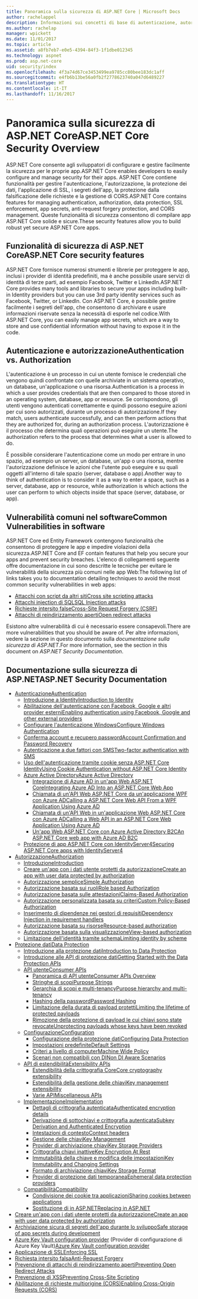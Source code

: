 ```yaml
---
title: Panoramica sulla sicurezza di ASP.NET Core | Microsoft Docs
author: rachelappel
description: Informazioni sui concetti di base di autenticazione, autorizzazione e sicurezza in ASP.NET Core
ms.author: rachelap
manager: wpickett
ms.date: 11/01/2017
ms.topic: article
ms.assetid: a8fb7eb7-e0e5-4394-84f3-1f1dbe012345
ms.technology: aspnet
ms.prod: asp.net-core
uid: security/index
ms.openlocfilehash: 4f3a74d67ce3453499ea9785cc80bee183dc1aff
ms.sourcegitcommit: e4fb6b13be56a0fb2f2778623740a047d6489227
ms.translationtype: HT
ms.contentlocale: it-IT
ms.lasthandoff: 11/16/2017
---
```

# <a name="aspnet-core-security-overview"></a><span data-ttu-id="44691-103">Panoramica sulla sicurezza di ASP.NET Core</span><span class="sxs-lookup"><span data-stu-id="44691-103">ASP.NET Core Security Overview</span></span>

<span data-ttu-id="44691-104">ASP.NET Core consente agli sviluppatori di configurare e gestire facilmente la sicurezza per le proprie app.</span><span class="sxs-lookup"><span data-stu-id="44691-104">ASP.NET Core enables developers to easily configure and manage security for their apps.</span></span> <span data-ttu-id="44691-105">ASP.NET Core contiene funzionalità per gestire l'autenticazione, l'autorizzazione, la protezione dei dati, l'applicazione di SSL, i segreti dell'app, la protezione dalla falsificazione delle richieste e la gestione di CORS.</span><span class="sxs-lookup"><span data-stu-id="44691-105">ASP.NET Core contains features for managing authentication, authorization, data protection, SSL enforcement, app secrets, anti-request forgery protection, and CORS management.</span></span> <span data-ttu-id="44691-106">Queste funzionalità di sicurezza consentono di compilare app ASP.NET Core solide e sicure.</span><span class="sxs-lookup"><span data-stu-id="44691-106">These security features allow you to build robust yet secure ASP.NET Core apps.</span></span> 

## <a name="aspnet-core-security-features"></a><span data-ttu-id="44691-107">Funzionalità di sicurezza di ASP.NET Core</span><span class="sxs-lookup"><span data-stu-id="44691-107">ASP.NET Core security features</span></span>

<span data-ttu-id="44691-108">ASP.NET Core fornisce numerosi strumenti e librerie per proteggere le app, inclusi i provider di identità predefiniti, ma è anche possibile usare servizi di identità di terze parti, ad esempio Facebook, Twitter e LinkedIn.</span><span class="sxs-lookup"><span data-stu-id="44691-108">ASP.NET Core provides many tools and libraries to secure your apps including built-in Identity providers but you can use 3rd party identity services such as Facebook, Twitter, or LinkedIn.</span></span> <span data-ttu-id="44691-109">Con ASP.NET Core, è possibile gestire facilmente i segreti dell'app, che consentono di archiviare e usare informazioni riservate senza la necessità di esporle nel codice.</span><span class="sxs-lookup"><span data-stu-id="44691-109">With ASP.NET Core, you can easily manage app secrets, which are a way to store and use confidential information without having to expose it in the code.</span></span> 

## <a name="authentication-vs-authorization"></a><span data-ttu-id="44691-110">Autenticazione e autorizzazione</span><span class="sxs-lookup"><span data-stu-id="44691-110">Authentication vs. Authorization</span></span>

<span data-ttu-id="44691-111">L'autenticazione è un processo in cui un utente fornisce le credenziali che vengono quindi confrontate con quelle archiviate in un sistema operativo, un database, un'applicazione o una risorsa.</span><span class="sxs-lookup"><span data-stu-id="44691-111">Authentication is a process in which a user provides credentials that are then compared to those stored in an operating system, database, app or resource.</span></span> <span data-ttu-id="44691-112">Se corrispondono, gli utenti vengono autenticati correttamente e quindi possono eseguire azioni per cui sono autorizzati, durante un processo di autorizzazione.</span><span class="sxs-lookup"><span data-stu-id="44691-112">If they match, users authenticate successfully, and can then perform actions that they are authorized for, during an authorization process.</span></span> <span data-ttu-id="44691-113">L'autorizzazione è il processo che determina quali operazioni può eseguire un utente.</span><span class="sxs-lookup"><span data-stu-id="44691-113">The authorization refers to the process that determines what a user is allowed to do.</span></span> 

<span data-ttu-id="44691-114">È possibile considerare l'autenticazione come un modo per entrare in uno spazio, ad esempio un server, un database, un'app o una risorsa, mentre l'autorizzazione definisce le azioni che l'utente può eseguire e su quali oggetti all'interno di tale spazio (server, database o app).</span><span class="sxs-lookup"><span data-stu-id="44691-114">Another way to think of authentication is to consider it as a way to enter a space, such as a server, database, app or resource, while authorization is which actions the user can perform to which objects inside that space (server, database, or app).</span></span>

## <a name="common-vulnerabilities-in-software"></a><span data-ttu-id="44691-115">Vulnerabilità comuni nel software</span><span class="sxs-lookup"><span data-stu-id="44691-115">Common Vulnerabilities in software</span></span>

<span data-ttu-id="44691-116">ASP.NET Core ed Entity Framework contengono funzionalità che consentono di proteggere le app e impedire violazioni della sicurezza.</span><span class="sxs-lookup"><span data-stu-id="44691-116">ASP.NET Core and EF contain features that help you secure your apps and prevent security breaches.</span></span> <span data-ttu-id="44691-117">L'elenco di collegamenti seguente offre documentazione in cui sono descritte le tecniche per evitare le vulnerabilità della sicurezza più comuni nelle app Web:</span><span class="sxs-lookup"><span data-stu-id="44691-117">The following list of links takes you to documentation detailing techniques to avoid the most common security vulnerabilities in web apps:</span></span>

* [<span data-ttu-id="44691-118">Attacchi con script da altri siti</span><span class="sxs-lookup"><span data-stu-id="44691-118">Cross site scripting attacks</span></span>](https://docs.microsoft.com/aspnet/core/security/cross-site-scripting)
* [<span data-ttu-id="44691-119">Attacchi injection di SQL</span><span class="sxs-lookup"><span data-stu-id="44691-119">SQL Injection attacks</span></span>](https://docs.microsoft.com/ef/core/querying/raw-sql)
* [<span data-ttu-id="44691-120">Richieste intersito false</span><span class="sxs-lookup"><span data-stu-id="44691-120">Cross-Site Request Forgery (CSRF)</span></span>](https://docs.microsoft.com/aspnet/core/security/anti-request-forgery)
* [<span data-ttu-id="44691-121">Attacchi di reindirizzamento aperti</span><span class="sxs-lookup"><span data-stu-id="44691-121">Open redirect attacks</span></span>](https://docs.microsoft.com/aspnet/core/security/preventing-open-redirects)

<span data-ttu-id="44691-122">Esistono altre vulnerabilità di cui è necessario essere consapevoli.</span><span class="sxs-lookup"><span data-stu-id="44691-122">There are more vulnerabilities that you should be aware of.</span></span> <span data-ttu-id="44691-123">Per altre informazioni, vedere la sezione in questo documento sulla *documentazione sulla sicurezza di ASP.NET*.</span><span class="sxs-lookup"><span data-stu-id="44691-123">For more information, see the section in this document on *ASP.NET Security Documentation*.</span></span> 

## <a name="aspnet-security-documentation"></a><span data-ttu-id="44691-124">Documentazione sulla sicurezza di ASP.NET</span><span class="sxs-lookup"><span data-stu-id="44691-124">ASP.NET Security Documentation</span></span>

*   [<span data-ttu-id="44691-125">Autenticazione</span><span class="sxs-lookup"><span data-stu-id="44691-125">Authentication</span></span>](authentication/index.md)
    *   [<span data-ttu-id="44691-126">Introduzione a Identity</span><span class="sxs-lookup"><span data-stu-id="44691-126">Introduction to Identity</span></span>](authentication/identity.md)
    *   [<span data-ttu-id="44691-127">Abilitazione dell'autenticazione con Facebook, Google e altri provider esterni</span><span class="sxs-lookup"><span data-stu-id="44691-127">Enabling authentication using Facebook, Google and other external providers</span></span>](authentication/social/index.md)
    * [<span data-ttu-id="44691-128">Configurare l'autenticazione Windows</span><span class="sxs-lookup"><span data-stu-id="44691-128">Configure Windows Authentication</span></span>](authentication/windowsauth.md)
    *   [<span data-ttu-id="44691-129">Conferma account e recupero password</span><span class="sxs-lookup"><span data-stu-id="44691-129">Account Confirmation and Password Recovery</span></span>](authentication/accconfirm.md)
    *   [<span data-ttu-id="44691-130">Autenticazione a due fattori con SMS</span><span class="sxs-lookup"><span data-stu-id="44691-130">Two-factor authentication with SMS</span></span>](authentication/2fa.md) 
    *   [<span data-ttu-id="44691-131">Uso dell'autenticazione tramite cookie senza ASP.NET Core Identity</span><span class="sxs-lookup"><span data-stu-id="44691-131">Using Cookie Authentication without ASP.NET Core Identity</span></span>](authentication/cookie.md)
    *   [<span data-ttu-id="44691-132">Azure Active Directory</span><span class="sxs-lookup"><span data-stu-id="44691-132">Azure Active Directory</span></span>](authentication/azure-active-directory/index.md)
        *   [<span data-ttu-id="44691-133">Integrazione di Azure AD in un'app Web ASP.NET Core</span><span class="sxs-lookup"><span data-stu-id="44691-133">Integrating Azure AD Into an ASP.NET Core Web App</span></span>](https://azure.microsoft.com/documentation/samples/active-directory-dotnet-webapp-openidconnect-aspnetcore/)
        *   [<span data-ttu-id="44691-134">Chiamata di un'API Web ASP.NET Core da un'applicazione WPF con Azure AD</span><span class="sxs-lookup"><span data-stu-id="44691-134">Calling a ASP.NET Core Web API From a WPF Application Using Azure AD</span></span>](https://azure.microsoft.com/documentation/samples/active-directory-dotnet-native-aspnetcore/)
        *   [<span data-ttu-id="44691-135">Chiamata di un'API Web in un'applicazione Web ASP.NET Core con Azure AD</span><span class="sxs-lookup"><span data-stu-id="44691-135">Calling a Web API in an ASP.NET Core Web Application Using Azure AD</span></span>](https://azure.microsoft.com/documentation/samples/active-directory-dotnet-webapp-webapi-openidconnect-aspnetcore/)
        *   [<span data-ttu-id="44691-136">Un'app Web ASP.NET Core con Azure Active Directory B2C</span><span class="sxs-lookup"><span data-stu-id="44691-136">An ASP.NET Core web app with Azure AD B2C</span></span>](https://azure.microsoft.com/resources/samples/active-directory-b2c-dotnetcore-webapp/)
    *   [<span data-ttu-id="44691-137">Protezione di app ASP.NET Core con IdentityServer4</span><span class="sxs-lookup"><span data-stu-id="44691-137">Securing ASP.NET Core apps with IdentityServer4</span></span>](https://identityserver4.readthedocs.io)
*   [<span data-ttu-id="44691-138">Autorizzazione</span><span class="sxs-lookup"><span data-stu-id="44691-138">Authorization</span></span>](authorization/index.md)
    *   [<span data-ttu-id="44691-139">Introduzione</span><span class="sxs-lookup"><span data-stu-id="44691-139">Introduction</span></span>](authorization/introduction.md)
    *   [<span data-ttu-id="44691-140">Creare un'app con i dati utente protetti da autorizzazione</span><span class="sxs-lookup"><span data-stu-id="44691-140">Create an app with user data protected by authorization</span></span>](xref:security/authorization/secure-data)
    *   [<span data-ttu-id="44691-141">Autorizzazione semplice</span><span class="sxs-lookup"><span data-stu-id="44691-141">Simple Authorization</span></span>](authorization/simple.md)
    *   [<span data-ttu-id="44691-142">Autorizzazione basata sui ruoli</span><span class="sxs-lookup"><span data-stu-id="44691-142">Role based Authorization</span></span>](authorization/roles.md)
    *   [<span data-ttu-id="44691-143">Autorizzazione basata sulle attestazioni</span><span class="sxs-lookup"><span data-stu-id="44691-143">Claims-Based Authorization</span></span>](authorization/claims.md)
    *   [<span data-ttu-id="44691-144">Autorizzazione personalizzata basata su criteri</span><span class="sxs-lookup"><span data-stu-id="44691-144">Custom Policy-Based Authorization</span></span>](authorization/policies.md)
    *   [<span data-ttu-id="44691-145">Inserimento di dipendenze nei gestori di requisiti</span><span class="sxs-lookup"><span data-stu-id="44691-145">Dependency Injection in requirement handlers</span></span>](authorization/dependencyinjection.md)
    *   [<span data-ttu-id="44691-146">Autorizzazione basata su risorse</span><span class="sxs-lookup"><span data-stu-id="44691-146">Resource-based authorization</span></span>](authorization/resourcebased.md)
    *   [<span data-ttu-id="44691-147">Autorizzazione basata sulla visualizzazione</span><span class="sxs-lookup"><span data-stu-id="44691-147">View-based authorization</span></span>](authorization/views.md)
    *   [<span data-ttu-id="44691-148">Limitazione dell'identità tramite schema</span><span class="sxs-lookup"><span data-stu-id="44691-148">Limiting identity by scheme</span></span>](authorization/limitingidentitybyscheme.md)
*   [<span data-ttu-id="44691-149">Protezione dati</span><span class="sxs-lookup"><span data-stu-id="44691-149">Data Protection</span></span>](data-protection/index.md)
    *   [<span data-ttu-id="44691-150">Introduzione alla protezione dati</span><span class="sxs-lookup"><span data-stu-id="44691-150">Introduction to Data Protection</span></span>](data-protection/introduction.md)
    *   [<span data-ttu-id="44691-151">Introduzione alle API di protezione dati</span><span class="sxs-lookup"><span data-stu-id="44691-151">Getting Started with the Data Protection APIs</span></span>](data-protection/using-data-protection.md)
    *   [<span data-ttu-id="44691-152">API utente</span><span class="sxs-lookup"><span data-stu-id="44691-152">Consumer APIs</span></span>](data-protection/consumer-apis/index.md)
        *   [<span data-ttu-id="44691-153">Panoramica di API utente</span><span class="sxs-lookup"><span data-stu-id="44691-153">Consumer APIs Overview</span></span>](data-protection/consumer-apis/overview.md)
        *   [<span data-ttu-id="44691-154">Stringhe di scopi</span><span class="sxs-lookup"><span data-stu-id="44691-154">Purpose Strings</span></span>](data-protection/consumer-apis/purpose-strings.md)
        *   [<span data-ttu-id="44691-155">Gerarchia di scopi e multi-tenancy</span><span class="sxs-lookup"><span data-stu-id="44691-155">Purpose hierarchy and multi-tenancy</span></span>](data-protection/consumer-apis/purpose-strings-multitenancy.md)
        *   [<span data-ttu-id="44691-156">Hashing della password</span><span class="sxs-lookup"><span data-stu-id="44691-156">Password Hashing</span></span>](data-protection/consumer-apis/password-hashing.md)
        *   [<span data-ttu-id="44691-157">Limitazione della durata di payload protetti</span><span class="sxs-lookup"><span data-stu-id="44691-157">Limiting the lifetime of protected payloads</span></span>](data-protection/consumer-apis/limited-lifetime-payloads.md)
        *   [<span data-ttu-id="44691-158">Rimozione della protezione di payload le cui chiavi sono state revocate</span><span class="sxs-lookup"><span data-stu-id="44691-158">Unprotecting payloads whose keys have been revoked</span></span>](data-protection/consumer-apis/dangerous-unprotect.md)
    *   [<span data-ttu-id="44691-159">Configurazione</span><span class="sxs-lookup"><span data-stu-id="44691-159">Configuration</span></span>](data-protection/configuration/index.md)
        *   [<span data-ttu-id="44691-160">Configurazione della protezione dati</span><span class="sxs-lookup"><span data-stu-id="44691-160">Configuring Data Protection</span></span>](data-protection/configuration/overview.md)
        *   [<span data-ttu-id="44691-161">Impostazioni predefinite</span><span class="sxs-lookup"><span data-stu-id="44691-161">Default Settings</span></span>](data-protection/configuration/default-settings.md)
        *   [<span data-ttu-id="44691-162">Criteri a livello di computer</span><span class="sxs-lookup"><span data-stu-id="44691-162">Machine Wide Policy</span></span>](data-protection/configuration/machine-wide-policy.md)
        *   [<span data-ttu-id="44691-163">Scenari non compatibili con DI</span><span class="sxs-lookup"><span data-stu-id="44691-163">Non DI Aware Scenarios</span></span>](data-protection/configuration/non-di-scenarios.md)
    *   [<span data-ttu-id="44691-164">API di estendibilità</span><span class="sxs-lookup"><span data-stu-id="44691-164">Extensibility APIs</span></span>](data-protection/extensibility/index.md)
        *   [<span data-ttu-id="44691-165">Estendibilità della crittografia Core</span><span class="sxs-lookup"><span data-stu-id="44691-165">Core cryptography extensibility</span></span>](data-protection/extensibility/core-crypto.md)
        *   [<span data-ttu-id="44691-166">Estendibilità della gestione delle chiavi</span><span class="sxs-lookup"><span data-stu-id="44691-166">Key management extensibility</span></span>](data-protection/extensibility/key-management.md)
        *   [<span data-ttu-id="44691-167">Varie API</span><span class="sxs-lookup"><span data-stu-id="44691-167">Miscellaneous APIs</span></span>](data-protection/extensibility/misc-apis.md)
    *   [<span data-ttu-id="44691-168">Implementazione</span><span class="sxs-lookup"><span data-stu-id="44691-168">Implementation</span></span>](data-protection/implementation/index.md)
        *   [<span data-ttu-id="44691-169">Dettagli di crittografia autenticata</span><span class="sxs-lookup"><span data-stu-id="44691-169">Authenticated encryption details</span></span>](data-protection/implementation/authenticated-encryption-details.md)
        *   [<span data-ttu-id="44691-170">Derivazione di sottochiavi e crittografia autenticata</span><span class="sxs-lookup"><span data-stu-id="44691-170">Subkey Derivation and Authenticated Encryption</span></span>](data-protection/implementation/subkeyderivation.md)
        *   [<span data-ttu-id="44691-171">Intestazioni di contesto</span><span class="sxs-lookup"><span data-stu-id="44691-171">Context headers</span></span>](data-protection/implementation/context-headers.md)
        *   [<span data-ttu-id="44691-172">Gestione delle chiavi</span><span class="sxs-lookup"><span data-stu-id="44691-172">Key Management</span></span>](data-protection/implementation/key-management.md)
        *   [<span data-ttu-id="44691-173">Provider di archiviazione chiavi</span><span class="sxs-lookup"><span data-stu-id="44691-173">Key Storage Providers</span></span>](data-protection/implementation/key-storage-providers.md)
        *   [<span data-ttu-id="44691-174">Crittografia chiavi inattive</span><span class="sxs-lookup"><span data-stu-id="44691-174">Key Encryption At Rest</span></span>](data-protection/implementation/key-encryption-at-rest.md)
        *   [<span data-ttu-id="44691-175">Immutabilità della chiave e modifica delle impostazioni</span><span class="sxs-lookup"><span data-stu-id="44691-175">Key Immutability and Changing Settings</span></span>](data-protection/implementation/key-immutability.md)
        *   [<span data-ttu-id="44691-176">Formato di archiviazione chiavi</span><span class="sxs-lookup"><span data-stu-id="44691-176">Key Storage Format</span></span>](data-protection/implementation/key-storage-format.md)
        *   [<span data-ttu-id="44691-177">Provider di protezione dati temporanea</span><span class="sxs-lookup"><span data-stu-id="44691-177">Ephemeral data protection providers</span></span>](data-protection/implementation/key-storage-ephemeral.md)
    *   [<span data-ttu-id="44691-178">Compatibilità</span><span class="sxs-lookup"><span data-stu-id="44691-178">Compatibility</span></span>](data-protection/compatibility/index.md)
        *   [<span data-ttu-id="44691-179">Condivisione dei cookie tra applicazioni</span><span class="sxs-lookup"><span data-stu-id="44691-179">Sharing cookies between applications</span></span>](data-protection/compatibility/cookie-sharing.md)
        *   [<span data-ttu-id="44691-180">Sostituzione di <machineKey> in ASP.NET</span><span class="sxs-lookup"><span data-stu-id="44691-180">Replacing <machineKey> in ASP.NET</span></span>](data-protection/compatibility/replacing-machinekey.md)
*   [<span data-ttu-id="44691-181">Creare un'app con i dati utente protetti da autorizzazione</span><span class="sxs-lookup"><span data-stu-id="44691-181">Create an app with user data protected by authorization</span></span>](xref:security/authorization/secure-data)
*   [<span data-ttu-id="44691-182">Archiviazione sicura di segreti dell'app durante lo sviluppo</span><span class="sxs-lookup"><span data-stu-id="44691-182">Safe storage of app secrets during development</span></span>](app-secrets.md)
*   <span data-ttu-id="44691-183">[Azure Key Vault configuration provider](key-vault-configuration.md) (Provider di configurazione di Azure Key Vault)</span><span class="sxs-lookup"><span data-stu-id="44691-183">[Azure Key Vault configuration provider](key-vault-configuration.md)</span></span>
*   [<span data-ttu-id="44691-184">Applicazione di SSL</span><span class="sxs-lookup"><span data-stu-id="44691-184">Enforcing SSL</span></span>](enforcing-ssl.md)
*   [<span data-ttu-id="44691-185">Richiesta intersito falsa</span><span class="sxs-lookup"><span data-stu-id="44691-185">Anti-Request Forgery</span></span>](anti-request-forgery.md)
*   [<span data-ttu-id="44691-186">Prevenzione di attacchi di reindirizzamento aperti</span><span class="sxs-lookup"><span data-stu-id="44691-186">Preventing Open Redirect Attacks</span></span>](preventing-open-redirects.md)
*   [<span data-ttu-id="44691-187">Prevenzione di XSS</span><span class="sxs-lookup"><span data-stu-id="44691-187">Preventing Cross-Site Scripting</span></span>](cross-site-scripting.md)
*   [<span data-ttu-id="44691-188">Abilitazione di richieste multiorigine (CORS)</span><span class="sxs-lookup"><span data-stu-id="44691-188">Enabling Cross-Origin Requests (CORS)</span></span>](cors.md)
